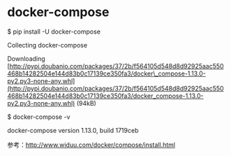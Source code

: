 # docker-compose

$ pip install -U docker-compose

Collecting docker-compose

Downloading [http://pypi.doubanio.com/packages/37/2b/f564105d548d8d92925aac550468b14282504e144d83b0c17139ce350fa3/docker\_compose-1.13.0-py2.py3-none-any.whl](http://pypi.doubanio.com/packages/37/2b/f564105d548d8d92925aac550468b14282504e144d83b0c17139ce350fa3/docker_compose-1.13.0-py2.py3-none-any.whl) \(94kB\)

$ docker-compose -v

docker-compose version 1.13.0, build 1719ceb

参考：http://www.widuu.com/docker/compose/install.html





